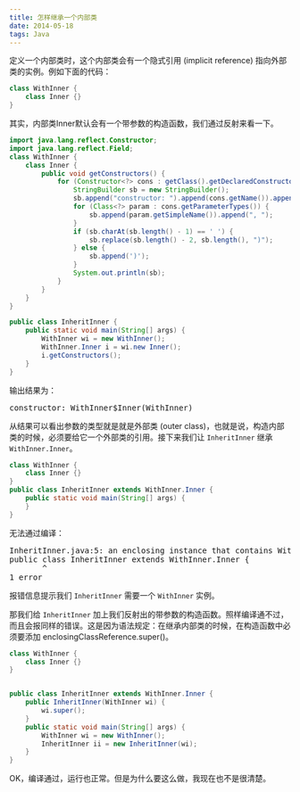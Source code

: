 ```yaml
---
title: 怎样继承一个内部类
date: 2014-05-18
tags: Java
---
```


定义一个内部类时，这个内部类会有一个隐式引用 (implicit reference) 指向外部类的实例。例如下面的代码：

```java
class WithInner {
    class Inner {}
}
```

<!-- more -->

其实，内部类Inner默认会有一个带参数的构造函数，我们通过反射来看一下。

```java
import java.lang.reflect.Constructor;
import java.lang.reflect.Field;
class WithInner {
    class Inner {
        public void getConstructors() {
            for (Constructor<?> cons : getClass().getDeclaredConstructors()) {
                StringBuilder sb = new StringBuilder();
                sb.append("constructor: ").append(cons.getName()).append("(");
                for (Class<?> param : cons.getParameterTypes()) {
                    sb.append(param.getSimpleName()).append(", ");
                }
                if (sb.charAt(sb.length() - 1) == ' ') {
                    sb.replace(sb.length() - 2, sb.length(), ")");
                } else {
                    sb.append(')');
                }
                System.out.println(sb);
            }
        }
    }
}

public class InheritInner {
    public static void main(String[] args) {
        WithInner wi = new WithInner();
        WithInner.Inner i = wi.new Inner();
        i.getConstructors();
    }
}

```

输出结果为：

<pre>
constructor: WithInner$Inner(WithInner)
</pre>

从结果可以看出参数的类型就是就是外部类 (outer class)，也就是说，构造内部类的时候，必须要给它一个外部类的引用。接下来我们让 `InheritInner` 继承 `WithInner.Inner`。

```java
class WithInner {
    class Inner {}
}
public class InheritInner extends WithInner.Inner {
    public static void main(String[] args) {
    }
}
```

无法通过编译：

<pre>
InheritInner.java:5: an enclosing instance that contains WithInner.Inner is required
public class InheritInner extends WithInner.Inner {
       ^
1 error
</pre>

报错信息提示我们 `InheritInner` 需要一个 `WithInner` 实例。

那我们给 `InheritInner` 加上我们反射出的带参数的构造函数。照样编译通不过，而且会报同样的错误。这是因为语法规定：在继承内部类的时候，在构造函数中必须要添加 enclosingClassReference.super()。

```java
class WithInner {
    class Inner {}
}


public class InheritInner extends WithInner.Inner {
    public InheritInner(WithInner wi) {
        wi.super();
    }
    public static void main(String[] args) {
        WithInner wi = new WithInner();
        InheritInner ii = new InheritInner(wi);
    }
}
```

OK，编译通过，运行也正常。但是为什么要这么做，我现在也不是很清楚。
